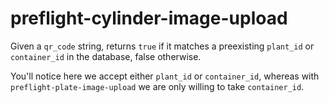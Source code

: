 # preflight-cylinder-image-upload
Given a `qr_code` string, returns `true` if it matches a preexisting `plant_id` or `container_id` in the database, false otherwise. 

You'll notice here we accept either `plant_id` or `container_id`, whereas with `preflight-plate-image-upload` we are only willing to take `container_id`.